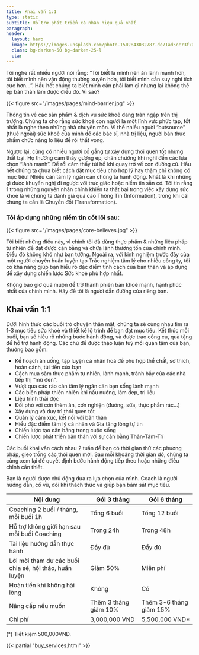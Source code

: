 ```yaml
---
title: Khai vấn 1:1
type: static
subtitle: Hỗ trợ phát triển cá nhân hiệu quả nhất
paragraph:
header:
  layout: hero
  image: https://images.unsplash.com/photo-1502843082787-de71ad5cc73f?auto=format&fit=crop&w=1000
  class: bg-darken-50 bg-darken-25-l
  cta:
---
```


Tôi nghe rất nhiều người nói rằng: “Tôi biết là mình nên ăn lành mạnh hơn, tôi biết mình nên vận động thường xuyên hơn, tôi biết mình cần suy nghĩ tích cực hơn…”. Hầu hết chúng ta biết mình cần phải làm gì nhưng lại không thể ép bản thân làm được điều đó. Vì sao?

{{< figure src="/images/pages/mind-barrier.jpg" >}}

Thông tin về các sản phẩm & dịch vụ sức khoẻ đang tràn ngập trên thị trường. Chúng ta cho rằng sức khoẻ con người là một lĩnh vực phức tạp, tốt nhất là nghe theo những nhà chuyên môn. Vì thế nhiều người “outsource” (thuê ngoài) sức khoẻ của mình để các bác sĩ, nhà trị liệu, người bán thực phẩm chức năng lo liệu để rồi thất vọng.

Ngược lại, cũng có nhiều người cố gắng tự xây dựng thói quen tốt nhưng thất bại. Họ thường cảm thấy gượng ép, chán chường khi nghĩ đến các lựa chọn “lành mạnh”. Để rồi cảm thấy tủi hổ khi quay trở về con đường cũ.
Hầu hết chúng ta chưa biết cách đặt mục tiêu cho hợp lý hay thậm chí không có mục tiêu!
Nhiều cản tâm lý ngăn cản chúng ta hành động. Nhất là khi những gì được khuyến nghị đi ngược với trực giác hoặc niềm tin sẵn có.
Tôi tin rằng 1 trong những nguyên nhân chính khiến ta thất bại trong việc xây dựng sức khoẻ là vì chúng ta đánh giá quá cao Thông Tin (Information), trong khi cái chúng ta cần là Chuyển đổi (Transformation).

### Tôi áp dụng những niềm tin cốt lõi sau:

{{< figure src="/images/pages/core-believes.jpg"  >}}

Tôi biết những điều này, vì chính tôi đã dùng thực phẩm & những liệu pháp tự nhiên để đạt được cân bằng và chữa lành thương tổn của chính mình. Điều đó không khó như bạn tưởng. Ngoài ra, với kinh nghiệm trước đây của một người chuyên huấn luyện tạo Trắc nghiệm tâm lý cho nhiều công ty, tôi có khả năng giúp bạn hiểu rõ đặc điểm tính cách của bản thân và áp dụng để xây dựng chiến lược Sức khoẻ phù hợp nhất.

Không bao giờ quá muộn để trở thành phiên bản khoẻ mạnh, hạnh phúc nhất của chính mình. Hãy để tôi là người dẫn đường của riêng bạn.

## Khai vấn 1:1

Dưới hình thức các buổi trò chuyện thân mật, chúng ta sẽ cùng nhau tìm ra 1-3 mục tiêu sức khoẻ và thiết kế lộ trình để bạn đạt mục tiêu. Kết thúc mỗi buổi, bạn sẽ hiểu rõ những bước hành động, và được trao công cụ, quà tặng để hỗ trợ hành động. Các chủ đề được thảo luận tuỳ mối quan tâm của bạn, thường bao gồm:

* Kế hoạch ăn uống, tập luyện cá nhân hoá để phù hợp thể chất, sở thích, hoàn cảnh, túi tiền của bạn
* Cách mua sắm thực phẩm tự nhiên, lành mạnh, tránh bẫy của các nhà tiếp thị “mũ đen”.
* Vượt qua các rào cản tâm lý ngăn cản bạn sống lành mạnh
* Các biện pháp thiên nhiên khi nấu nướng, làm đẹp, trị liệu
* Liệu trình thải độc
* Đối phó với cơn thèm ăn, cơn nghiện (đường, sữa, thực phẩm rác…)
* Xây dựng và duy trì thói quen tốt
* Quản lý cảm xúc, kết nối với bản thân
* Hiểu đặc điểm tâm lý cá nhân và Gia tăng lòng tự tin
* Chiến lược tạo cân bằng trong cuộc sống
* Chiến lược phát triển bản thân với sự cân bằng Thân-Tâm-Trí

Các buổi khai vấn cách nhau 2 tuần để bạn có thời gian thử các phương pháp, gieo trồng các thói quen mới. Sau mỗi khoảng thời gian đó, chúng ta cùng xem lại để quyết định bước hành động tiếp theo hoặc những điều chỉnh cần thiết.

Bạn là người được chủ động đưa ra lựa chọn của mình. Coach là người hướng dẫn, cổ vũ, đôi khi thách thức và giúp bạn bám sát mục tiêu.

<div class="mb4">
  <div class="overflow-auto">
    <table class="w-100 center collapse ba b--black-10" cellspacing="0">
      <thead>
        <tr class="triped--near-white ">
          <th class="bn fw6 tl pa1 pa2-ns bg-white ttu">Nội dung</th>
          <th class="bn fw6 tl pa1 pa2-ns bg-white ttu">Gói 3 tháng</th>
          <th class="bn fw6 tl pa1 pa2-ns bg-white ttu">Gói 6 tháng</th>
        </tr>
      </thead>
      <tbody class="lh-copy">
        <tr class="striped--near-white ">
          <td class="bn pa1 pa2-ns">Coaching 2 buổi / tháng, mỗi buổi 1h</td>
          <td class="bn pa1 pa2-ns">Tổng 6 buổi</td>
          <td class="bn pa1 pa2-ns">Tổng 12 buổi</td>
        </tr>
        <tr class="striped--near-white ">
          <td class="bn pa1 pa2-ns">Hỗ trợ không giới hạn sau mỗi buổi Coaching</td>
          <td class="bn pa1 pa2-ns">Trong 24h</td>
          <td class="bn pa1 pa2-ns">Trong 48h</td>
        </tr>
        <tr class="striped--near-white ">
          <td class="bn pa1 pa2-ns">Tài liệu hướng dẫn thực hành</td>
          <td class="bn pa1 pa2-ns">Đầy đủ</td>
          <td class="bn pa1 pa2-ns">Đầy đủ</td>
        </tr>
        <tr class="striped--near-white ">
          <td class="bn pa1 pa2-ns">Lời mời tham dự các buổi chia sẻ, hội thảo, huấn luyện</td>
          <td class="bn pa1 pa2-ns">Giảm 50%</td>
          <td class="bn pa1 pa2-ns">Miễn phí</td>
        </tr>
        <tr class="striped--near-white ">
          <td class="bn pa1 pa2-ns">Hoàn tiền khi không hài lòng</td>
          <td class="bn pa1 pa2-ns">Không</td>
          <td class="bn pa1 pa2-ns">Có</td>
        </tr>
        <tr class="striped--near-white ">
          <td class="bn pa1 pa2-ns">Nâng cấp nếu muốn</td>
          <td class="bn pa1 pa2-ns">Thêm 3 tháng giảm 10%</td>
          <td class="bn pa1 pa2-ns">Thêm 3-6 tháng giảm 15%</td>
        </tr>
        <tr class="striped--near-white">
          <td class="bn pa1 pa2-ns ttu b">Chi phí</td>
          <td class="bn pa1 pa2-ns b">3,000,000 VND</td>
          <td class="bn pa1 pa2-ns b">5,500,000 VND*</td>
        </tr>
      </tbody>
    </table>
    <p>(*) Tiết kiệm 500,000VND.</p>
  </div>
</div>

{{< partial "buy_services.html" >}}

